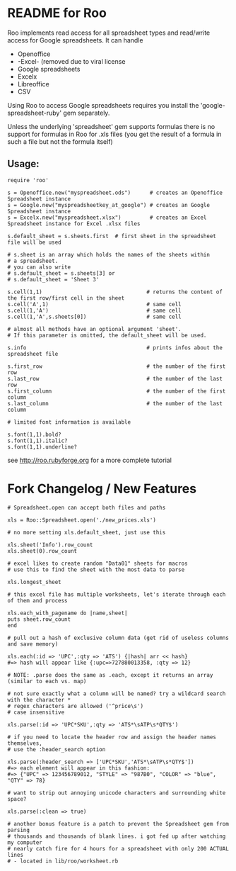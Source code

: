 # README for Roo

Roo implements read access for all spreadsheet types and read/write access for
Google spreadsheets. It can handle
* Openoffice
* -Excel- (removed due to viral license
* Google spreadsheets
* Excelx
* Libreoffice
* CSV

Using Roo to access Google spreadsheets requires you install the 'google-spreadsheet-ruby' gem separately.

Unless the underlying 'spreadsheet' gem supports formulas there is no support
for formulas in Roo for .xls files (you get the result of a formula in such a
file but not the formula itself)

## Usage:

    require 'roo'

    s = Openoffice.new("myspreadsheet.ods")      # creates an Openoffice Spreadsheet instance
    s = Google.new("myspreadsheetkey_at_google") # creates an Google Spreadsheet instance
    s = Excelx.new("myspreadsheet.xlsx")         # creates an Excel Spreadsheet instance for Excel .xlsx files

    s.default_sheet = s.sheets.first  # first sheet in the spreadsheet file will be used

    # s.sheet is an array which holds the names of the sheets within
    # a spreadsheet.
    # you can also write
    # s.default_sheet = s.sheets[3] or
    # s.default_sheet = 'Sheet 3'

    s.cell(1,1)                                 # returns the content of the first row/first cell in the sheet
    s.cell('A',1)                               # same cell
    s.cell(1,'A')                               # same cell
    s.cell(1,'A',s.sheets[0])                   # same cell

    # almost all methods have an optional argument 'sheet'.
    # If this parameter is omitted, the default_sheet will be used.

    s.info                                      # prints infos about the spreadsheet file

    s.first_row                                 # the number of the first row
    s.last_row                                  # the number of the last row
    s.first_column                              # the number of the first column
    s.last_column                               # the number of the last column

    # limited font information is available

    s.font(1,1).bold?
    s.font(1,1).italic?
    s.font(1,1).underline?


see http://roo.rubyforge.org for a more complete tutorial

# Fork Changelog / New Features

    # Spreadsheet.open can accept both files and paths

    xls = Roo::Spreadsheet.open('./new_prices.xls')

    # no more setting xls.default_sheet, just use this

    xls.sheet('Info').row_count
    xls.sheet(0).row_count

    # excel likes to create random "Data01" sheets for macros
    # use this to find the sheet with the most data to parse

    xls.longest_sheet

    # this excel file has multiple worksheets, let's iterate through each of them and process

    xls.each_with_pagename do |name,sheet|
    puts sheet.row_count
    end

    # pull out a hash of exclusive column data (get rid of useless columns and save memory)

    xls.each(:id => 'UPC',:qty => 'ATS') {|hash| arr << hash}
    #=> hash will appear like {:upc=>727880013358, :qty => 12}

    # NOTE: .parse does the same as .each, except it returns an array (similar to each vs. map)

    # not sure exactly what a column will be named? try a wildcard search with the character *
    # regex characters are allowed ('^price\s')
    # case insensitive

    xls.parse(:id => 'UPC*SKU',:qty => 'ATS*\sATP\s*QTY$')

    # if you need to locate the header row and assign the header names themselves,
    # use the :header_search option

    xls.parse(:header_search => ['UPC*SKU','ATS*\sATP\s*QTY$'])
    #=> each element will appear in this fashion:
    #=> {"UPC" => 123456789012, "STYLE" => "987B0", "COLOR" => "blue", "QTY" => 78}

    # want to strip out annoying unicode characters and surrounding white space?

    xls.parse(:clean => true)

    # another bonus feature is a patch to prevent the Spreadsheet gem from parsing
    # thousands and thousands of blank lines. i got fed up after watching my computer
    # nearly catch fire for 4 hours for a spreadsheet with only 200 ACTUAL lines
    # - located in lib/roo/worksheet.rb

